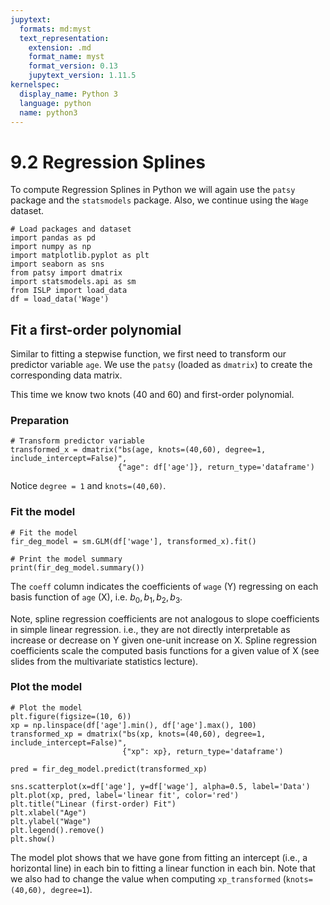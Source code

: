 ```yaml
---
jupytext:
  formats: md:myst
  text_representation:
    extension: .md
    format_name: myst
    format_version: 0.13
    jupytext_version: 1.11.5
kernelspec:
  display_name: Python 3
  language: python
  name: python3
---
```


# 9.2 Regression Splines

To compute Regression Splines in Python we will again use the `patsy` package and the `statsmodels` package. Also, we continue using the `Wage` dataset. 

```{code-cell}
# Load packages and dataset
import pandas as pd
import numpy as np
import matplotlib.pyplot as plt
import seaborn as sns
from patsy import dmatrix
import statsmodels.api as sm
from ISLP import load_data
df = load_data('Wage')
```

## Fit a first-order polynomial

Similar to fitting a stepwise function, we first need to transform our predictor variable `age`. We use the `patsy` (loaded as `dmatrix`) to create the corresponding data matrix. 

This time we know two knots (40 and 60) and first-order polynomial.

### Preparation

```{code-cell}
# Transform predictor variable
transformed_x = dmatrix("bs(age, knots=(40,60), degree=1, include_intercept=False)",
                        {"age": df['age']}, return_type='dataframe')
```

Notice `degree = 1` and `knots=(40,60)`.

### Fit the model

```{code-cell}
# Fit the model
fir_deg_model = sm.GLM(df['wage'], transformed_x).fit()

# Print the model summary
print(fir_deg_model.summary())
```

The `coeff` column indicates the coefficients of `wage` (Y) regressing on each basis function of `age` (X), i.e. $b_0, b_1, b_2, b_3$. 

Note, spline regression coefficients are not analogous to slope coefficients in simple linear regression. i.e., they are not directly interpretable as increase or decrease on Y given one-unit increase on X. Spline regression coefficients scale the computed basis functions for a given value of X (see slides from the multivariate statistics lecture).


### Plot the model

```{code-cell}
# Plot the model
plt.figure(figsize=(10, 6))
xp = np.linspace(df['age'].min(), df['age'].max(), 100)
transformed_xp = dmatrix("bs(xp, knots=(40,60), degree=1, include_intercept=False)",
                         {"xp": xp}, return_type='dataframe')

pred = fir_deg_model.predict(transformed_xp)

sns.scatterplot(x=df['age'], y=df['wage'], alpha=0.5, label='Data')
plt.plot(xp, pred, label='linear fit', color='red')
plt.title("Linear (first-order) Fit")
plt.xlabel("Age")
plt.ylabel("Wage")
plt.legend().remove()
plt.show()
```

The model plot shows that we have gone from fitting an intercept (i.e., a horizontal line) in each bin to fitting a linear function in each bin. Note that we also had to change the value when computing `xp_transformed` (`knots=(40,60), degree=1`).